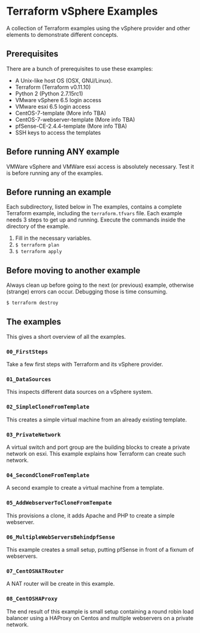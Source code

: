 # Terraform vSphere Examples
A collection of Terraform examples using the vSphere provider and other elements to demonstrate  different concepts.

## Prerequisites
There are a bunch of prerequisites to use these examples:

* A Unix-like host OS (OSX, GNU/Linux).
* Terraform (Terraform v0.11.10)
* Python 2 (Python 2.7.15rc1)
* VMware vSphere 6.5 login access
* VMware esxi 6.5 login access
* CentOS-7-template (More info TBA)
* CentOS-7-webserver-template (More info TBA)
* pfSense-CE-2.4.4-template (More info TBA)
* SSH keys to access the templates

## Before running ANY example
VMWare vSphere and VMWare esxi access is absolutely necessary. Test it is before
running any of the examples.

## Before running an example
Each subdirectory, listed below in The examples, contains a complete Terraform example, including the `terraform.tfvars` file. Each example needs 3 steps to get up and running. Execute the commands inside the directory of the example.

1. Fill in the necessary variables.
2. `$ terraform plan`
3. `$ terraform apply`

## Before moving to another example
Always clean up before going to the next (or previous) example, otherwise (strange) errors can occur. Debugging those is time consuming.

```bash
$ terraform destroy
```

## The examples
This gives a short overview of all the examples.

### `00_FirstSteps`
Take a few first steps with Terraform and its vSphere provider.

### `01_DataSources`
This inspects different data sources on a vSphere system.

### `02_SimpleCloneFromTemplate`
This creates a simple virtual machine from an already existing template.

### `03_PrivateNetwork`
A virtual switch and port group are the building blocks to create a private network on esxi. This example explains how Terraform can create such network.

### `04_SecondCloneFromTemplate`
A second example to create a virtual machine from a template.

### `05_AddWebserverToCloneFromTempate`
This provisions a clone, it adds Apache and PHP to create a simple webserver.

### `06_MultipleWebServersBehindpfSense`
This example creates a small setup, putting pfSense in front of a fixnum of webservers.

### `07_CentOSNATRouter`
A NAT router will be create in this example.

### `08_CentOSHAProxy`
The end result of this example is small setup containing a round robin load balancer using a HAProxy on Centos and multiple webservers on a private network.

